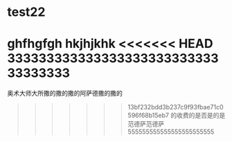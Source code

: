 # test22
ghfhgfgh
hkjhjkhk
<<<<<<< HEAD
33333333333333333333333333333333333
=======
奥术大师大所撒的撒的撒的阿萨德撒的撒的
>>>>>>> 13bf232bdd3b237c9f93fbae71c0596f68b15eb7
的收费的是否是的是范德萨范德萨
555555555555555555555555